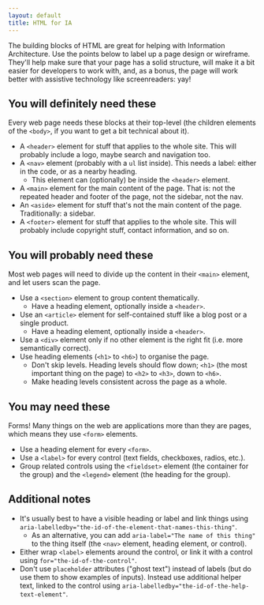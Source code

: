 ```yaml
---
layout: default
title: HTML for IA
---
```


The building blocks of HTML are great for helping with Information Architecture. Use the points below to label up a page design or wireframe. They'll help make sure that your page has a solid structure, will make it a bit easier for developers to work with, and, as a bonus, the page will work better with assistive technology like screenreaders: yay!

## You will definitely need these

Every web page needs these blocks at their top-level (the children elements of the `<body>`, if you want to get a bit technical about it).

- A `<header>` element for stuff that applies to the whole site. This will probably include a logo, maybe search and navigation too.
- A `<nav>` element (probably with a `ul` list inside). This needs a label: either in the code, or as a nearby heading.
	- This element can (optionally) be inside the `<header>` element.
- A `<main>` element for the main content of the page. That is: not the repeated header and footer of the page, not the sidebar, not the nav.
- An `<aside>` element for stuff that's not the main content of the page. Traditionally: a sidebar.
- A `<footer>` element for stuff that applies to the whole site. This will probably include copyright stuff, contact information, and so on.

## You will probably need these

Most web pages will need to divide up the content in their `<main>` element, and let users scan the page.

- Use a `<section>` element to group content thematically.
	- Have a heading element, optionally inside a `<header>`.
- Use an `<article>` element for self-contained stuff like a blog post or a single product.
	- Have a heading element, optionally inside a `<header>`.
- Use a `<div>` element only if no other element is the right fit (i.e. more semantically correct).
- Use heading elements (`<h1>` to `<h6>`) to organise the page.
	- Don't skip levels. Heading levels should flow down; `<h1>` (the most important thing on the page) to `<h2>` to `<h3>`, down to `<h6>`.
	- Make heading levels consistent across the page as a whole.

## You may need these

Forms! Many things on the web are applications more than they are pages, which means they use `<form>` elements.

- Use a heading element for every `<form>`.
- Use a `<label>` for every control (text fields, checkboxes, radios, etc.).
- Group related controls using the `<fieldset>` element (the container for the group) and the `<legend>` element (the heading for the group).

## Additional notes

- It's usually best to have a visible heading or label and link things using `aria-labelledby="the-id-of-the-element-that-names-this-thing"`.
	- As an alternative, you can add `aria-label="The name of this thing"` to the thing itself (the `<nav>` element, heading element, or control).
- Either wrap `<label>` elements around the control, or link it with a control using `for="the-id-of-the-control"`.
- Don't use `placeholder` attributes ("ghost text") instead of labels (but do use them to show examples of inputs). Instead use additional helper text, linked to the control using `aria-labelledby="the-id-of-the-help-text-element"`.